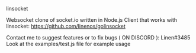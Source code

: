 linsocket

Websocket clone of socket.io written in Node.js
Client that works with linsocket: https://github.com/linenos/golinsocket

Contact me to suggest features or to fix bugs ( ON DISCORD ): Linen#3485
Look at the examples/test.js file for example usage